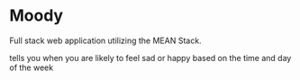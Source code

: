 # Moody

Full stack web application utilizing the MEAN Stack. 

tells you when you are likely to feel sad or happy based on the time and day of the week


